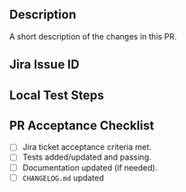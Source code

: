 ## Description

A short description of the changes in this PR.

## Jira Issue ID

## Local Test Steps

## PR Acceptance Checklist
* [ ] Jira ticket acceptance criteria met.
* [ ] Tests added/updated and passing.
* [ ] Documentation updated (if needed).
* [ ] `CHANGELOG.md` updated
